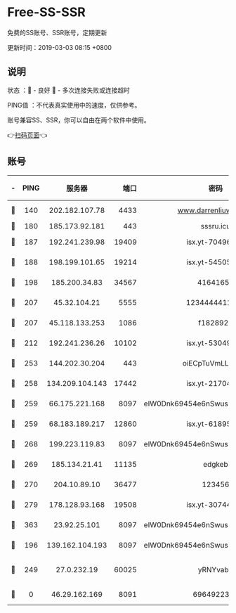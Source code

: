 # Free-SS-SSR

免费的SS账号、SSR账号，定期更新

更新时间：2019-03-03 08:15 +0800

## 说明

状态     ：🙂 - 良好 🙁 - 多次连接失败或连接超时

PING值   ：不代表真实使用中的速度，仅供参考。

账号兼容SS、SSR，你可以自由在两个软件中使用。

👉[扫码页面](https://liesauer.github.io/free-ss-ssr.github.io/)👈

## 账号

|-|PING|服务器|端口|密码|加密方式|区域|
|:----:|:----:|:-----:|-----:|:----:|:----:|:----:|
|🙂|140|202.182.107.78|4433|www.darrenliuwei.com|aes-256-cfb|JP|
|🙂|180|185.173.92.181|443|sssru.icu|rc4-md5|RU|
|🙂|187|192.241.239.98|19409|isx.yt-70496605|aes-256-cfb|US|
|🙂|188|198.199.101.65|19214|isx.yt-54505291|aes-256-cfb|US|
|🙂|198|185.200.34.83|34567|41641651|aes-256-cfb|US|
|🙂|207|45.32.104.21|5555|1234444411111|aes-256-cfb|SG|
|🙂|207|45.118.133.253|1086|f1828920|aes-256-cfb|SG|
|🙂|212|192.241.236.26|10102|isx.yt-53049837|aes-256-cfb|US|
|🙂|253|144.202.30.204|443|oiECpTuVmLLxk4Ts|aes-256-cfb|US|
|🙂|258|134.209.104.143|17442|isx.yt-21704008|aes-256-cfb|SG|
|🙂|259|66.175.221.168|8097|eIW0Dnk69454e6nSwuspv9DmS201tQ0D|aes-256-cfb|US|
|🙂|259|68.183.189.217|12860|isx.yt-61895505|aes-256-cfb|SG|
|🙂|268|199.223.119.83|8097|eIW0Dnk69454e6nSwuspv9DmS201tQ0D|aes-256-cfb|US|
|🙂|269|185.134.21.41|11135|edgkeb|aes-256-cfb|GB|
|🙂|270|204.10.89.10|36477|123456|aes-256-cfb|US|
|🙂|279|178.128.93.168|19508|isx.yt-30744692|aes-256-cfb|SG|
|🙂|363|23.92.25.101|8097|eIW0Dnk69454e6nSwuspv9DmS201tQ0D|aes-256-cfb|US|
|🙂|196|139.162.104.193|8097|eIW0Dnk69454e6nSwuspv9DmS201tQ0D|aes-256-cfb|JP|
|🙂|249|27.0.232.19|60025|yRNYvabB|xchacha20-ietf-poly1305|HK|
|🙁|0|46.29.162.169|8091|6964922356|aes-256-cfb|RU|
